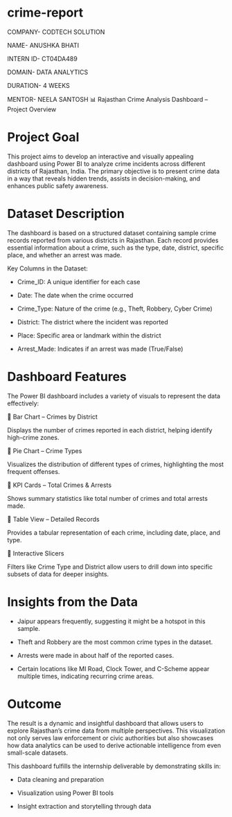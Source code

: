 # crime-report
COMPANY- CODTECH SOLUTION

NAME- ANUSHKA BHATI

INTERN ID- CT04DA489

DOMAIN- DATA ANALYTICS

DURATION- 4 WEEKS

MENTOR- NEELA SANTOSH
📊 Rajasthan Crime Analysis Dashboard – Project Overview

# Project Goal
This project aims to develop an interactive and visually appealing dashboard using Power BI to analyze crime incidents across different districts of Rajasthan, India. The primary objective is to present crime data in a way that reveals hidden trends, assists in decision-making, and enhances public safety awareness.

# Dataset Description
The dashboard is based on a structured dataset containing sample crime records reported from various districts in Rajasthan. Each record provides essential information about a crime, such as the type, date, district, specific place, and whether an arrest was made.

Key Columns in the Dataset:

* Crime_ID: A unique identifier for each case
  
* Date: The date when the crime occurred
  
* Crime_Type: Nature of the crime (e.g., Theft, Robbery, Cyber Crime)
  
* District: The district where the incident was reported
  
* Place: Specific area or landmark within the district
  
* Arrest_Made: Indicates if an arrest was made (True/False)
# Dashboard Features
The Power BI dashboard includes a variety of visuals to represent the data effectively:

🔹 Bar Chart – Crimes by District

Displays the number of crimes reported in each district, helping identify high-crime zones.

🔹 Pie Chart – Crime Types

Visualizes the distribution of different types of crimes, highlighting the most frequent offenses.

🔹 KPI Cards – Total Crimes & Arrests

Shows summary statistics like total number of crimes and total arrests made.

🔹 Table View – Detailed Records

Provides a tabular representation of each crime, including date, place, and type.

🔹 Interactive Slicers

Filters like Crime Type and District allow users to drill down into specific subsets of data for deeper insights.

# Insights from the Data
* Jaipur appears frequently, suggesting it might be a hotspot in this sample.
  
* Theft and Robbery are the most common crime types in the dataset.
  
* Arrests were made in about half of the reported cases.
  
* Certain locations like MI Road, Clock Tower, and C-Scheme appear multiple times, indicating recurring crime areas.
  
# Outcome
The result is a dynamic and insightful dashboard that allows users to explore Rajasthan’s crime data from multiple perspectives. This visualization not only serves law enforcement or civic authorities but also showcases how data analytics can be used to derive actionable intelligence from even small-scale datasets.

This dashboard fulfills the internship deliverable by demonstrating skills in:

* Data cleaning and preparation
  
* Visualization using Power BI tools
  
* Insight extraction and storytelling through data
